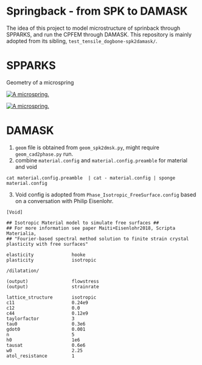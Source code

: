 
# Springback - from SPK to DAMASK

The idea of this project to model microstructure of sprinback through SPPARKS, and run the CPFEM through DAMASK. This repository is mainly adopted from its sibling, `test_tensile_dogbone-spk2damask/`.

# SPPARKS

Geometry of a microspring

[![A microspring.](./microspring-1 "A microspring")](https://doi.org/10.1016/j.matdes.2020.109198)

[![A microspring.](./microspring-2 "A microspring")](https://doi.org/10.1016/j.matdes.2020.109198)

# DAMASK

1. `geom` file is obtained from `geom_spk2dmsk.py`, might require `geom_cad2phase.py` run.
2. combine `material.config` and `material.config.preamble` for material and void
```shell
cat material.config.preamble  | cat - material.config | sponge material.config
```
3. Void config is adopted from `Phase_Isotropic_FreeSurface.config` based on a conversation with Philip Eisenlohr.
```
[Void]

## Isotropic Material model to simulate free surfaces ##
## For more information see paper Maiti+Eisenlohr2018, Scripta Materialia, 
## "Fourier-based spectral method solution to finite strain crystal plasticity with free surfaces"

elasticity              hooke
plasticity              isotropic

/dilatation/

(output)                flowstress
(output)                strainrate

lattice_structure       isotropic
c11                     0.24e9
c12                     0.0
c44                     0.12e9
taylorfactor            3
tau0                    0.3e6
gdot0                   0.001
n                       5
h0                      1e6
tausat                  0.6e6
w0                      2.25
atol_resistance         1
```

